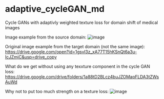 # adaptive_cycleGAN_md
Cycle GANs with adaptivly weighted texture loss for domain shift of medical images

Image example from the source domain:
![image](https://github.com/natalyasegal/adaptive_cycleGAN_md/assets/71938116/762bf556-3e63-4148-ab60-6fcacc48fb4f)

Original image example from the target domain (not the same image):
https://drive.google.com/open?id=1gsvI3z_xA77T15hKSnQt6a3u-IcJZmjC&usp=drive_copy

What do we get without using any texxture component in the cycle GAN loss:
https://drive.google.com/drive/folders/1a88tD2BLcz4buJZOMapFLDA3tZWsAuWd


Why not to put too much strength on a texture loss:
![image](https://github.com/natalyasegal/adaptive_cycleGAN_md/assets/71938116/b9cfcdd2-cdbe-4109-a9c6-3eb127d507d4)




